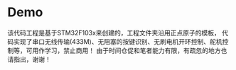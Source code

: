 # Demo

该代码工程是基于STM32F103x来创建的，工程文件夹沿用正点原子的模板，
代码实现了串口无线传输(433M)、无阻塞的按键识别、无刷电机开环控制、舵机控制等，可用作学习，禁止商用！
由于时间仓促和笔者能力有限，有疏忽的地方也请指出，谢谢！
